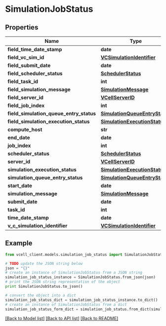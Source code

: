 # SimulationJobStatus


## Properties
Name | Type | Description | Notes
------------ | ------------- | ------------- | -------------
**field_time_date_stamp** | **date** |  | [optional] 
**field_vc_sim_id** | [**VCSimulationIdentifier**](VCSimulationIdentifier.md) |  | [optional] 
**field_submit_date** | **date** |  | [optional] 
**field_scheduler_status** | [**SchedulerStatus**](SchedulerStatus.md) |  | [optional] 
**field_task_id** | **int** |  | [optional] 
**field_simulation_message** | [**SimulationMessage**](SimulationMessage.md) |  | [optional] 
**field_server_id** | [**VCellServerID**](VCellServerID.md) |  | [optional] 
**field_job_index** | **int** |  | [optional] 
**field_simulation_queue_entry_status** | [**SimulationQueueEntryStatus**](SimulationQueueEntryStatus.md) |  | [optional] 
**field_simulation_execution_status** | [**SimulationExecutionStatus**](SimulationExecutionStatus.md) |  | [optional] 
**compute_host** | **str** |  | [optional] 
**end_date** | **date** |  | [optional] 
**job_index** | **int** |  | [optional] 
**scheduler_status** | [**SchedulerStatus**](SchedulerStatus.md) |  | [optional] 
**server_id** | [**VCellServerID**](VCellServerID.md) |  | [optional] 
**simulation_execution_status** | [**SimulationExecutionStatus**](SimulationExecutionStatus.md) |  | [optional] 
**simulation_queue_entry_status** | [**SimulationQueueEntryStatus**](SimulationQueueEntryStatus.md) |  | [optional] 
**start_date** | **date** |  | [optional] 
**simulation_message** | [**SimulationMessage**](SimulationMessage.md) |  | [optional] 
**submit_date** | **date** |  | [optional] 
**task_id** | **int** |  | [optional] 
**time_date_stamp** | **date** |  | [optional] 
**v_c_simulation_identifier** | [**VCSimulationIdentifier**](VCSimulationIdentifier.md) |  | [optional] 

## Example

```python
from vcell_client.models.simulation_job_status import SimulationJobStatus

# TODO update the JSON string below
json = "{}"
# create an instance of SimulationJobStatus from a JSON string
simulation_job_status_instance = SimulationJobStatus.from_json(json)
# print the JSON string representation of the object
print SimulationJobStatus.to_json()

# convert the object into a dict
simulation_job_status_dict = simulation_job_status_instance.to_dict()
# create an instance of SimulationJobStatus from a dict
simulation_job_status_form_dict = simulation_job_status.from_dict(simulation_job_status_dict)
```
[[Back to Model list]](../README.md#documentation-for-models) [[Back to API list]](../README.md#documentation-for-api-endpoints) [[Back to README]](../README.md)


